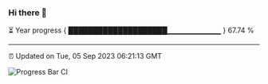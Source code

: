 ### Hi there 👋

⏳ Year progress { ████████████████████▁▁▁▁▁▁▁▁▁▁ } 67.74 %

---

⏰ Updated on Tue, 05 Sep 2023 06:21:13 GMT

![Progress Bar CI](https://github.com/ZhaoGui/ZhaoGui/workflows/Progress%20Bar%20CI/badge.svg)
